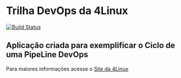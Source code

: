 # Trilha DevOps da 4Linux

<!-- Altere a Flag abaixo com sua URL do Travis -->
[![Build Status](https://travis-ci.org/filipedaudt/DevOpsLab-HelloWorld.svg?branch=master)](https://travis-ci.org/filipedaudt/DevOpsLab-HelloWorld)

## Aplicação criada para exemplificar o Ciclo de uma PipeLine DevOps


Para maiores informações acesse o [Site da 4Linux](https://www.4linux.com.br/cursos/devops)

